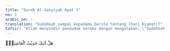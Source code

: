 ```yaml
---
title: "Surah Al-Gasyiyah Ayat 1"
no: 1
arabic_no: ١
translation: "Sudahkah sampai kepadamu berita tentang (hari Kiamat)?"
tafsir: "Allah menyindir penduduk neraka dengan mengatakan, \"Sudahkah sampai kepada kamu berita tentang hari Kiamat.\""
---
```

هَلْ اَتٰىكَ حَدِيْثُ الْغَاشِيَةِۗ